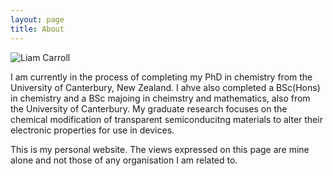 ```yaml
---
layout: page
title: About
---
```

![Liam Carroll](../assets/Photo.jpg)

I am currently in the process of completing my PhD in chemistry from the University of Canterbury, New Zealand. I ahve also completed a BSc(Hons) in chemistry and a BSc majoing in cheimstry and mathematics, also from the University of Canterbury. My graduate research focuses on the chemical modification of transparent semiconducitng materials to alter their electronic properties for use in devices.

This is my personal website. The views expressed on this page are mine alone and not those of any organisation I am related to.